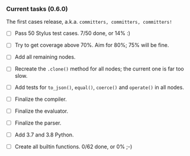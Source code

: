 ### Current tasks (0.6.0)

The first cases release, a.k.a. `committers, committers, committers!`

 - [ ] Pass 50 Stylus test cases.  7/50 done, or 14% :)
 - [ ] Try to get coverage above 70%. Aim for 80%; 75% will be fine.
 - [ ] Add all remaining nodes.
 - [ ] Recreate the `.clone()` method for all nodes; the current one is far too slow.
 - [ ] Add tests for `to_json()`, `equal()`, `coerce()` and `operate()` in all nodes.
 - [ ] Finalize the compiler.
 - [ ] Finalize the evaluator.
 - [ ] Finalize the parser.
 - [ ] Add 3.7 and 3.8 Python.
 - [ ] Create all builtin functions. 0/62 done, or 0% ;-)
 